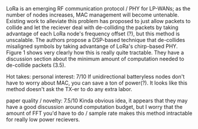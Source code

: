 LoRa is an emerging RF communication protocol / PHY for LP-WANs; as the number of nodes increases, MAC management will become untenable. Existing work to alleviate this problem has proposed to just allow packets to collide and let the reciever deal with de-colliding the packets by taking advantage of each LoRa node's frequency offset (?), but this method is unscalable. The authors propose a DSP-based technique that de-collides misaligned symbols by taking advantange of LoRa's chirp-based PHY. Figure 1 shows very clearly how this is really quite tractable. They have a discussion section about the minimum amount of computation needed to de-collide packets (3.5).

Hot takes:
personal interest: 7/10
If unidirectional batteryless nodes don't have to worry about MAC, you can save a ton of power(?). It looks like this method doesn't ask the TX-er to do any extra labor.

paper quality / novelty: 7.5/10
Kinda obvious idea, it appears that they may have a good discussion around computation budget, but I worry that the amount of FFT you'd have to do / sample rate makes this method intractable for really low power recievers.
